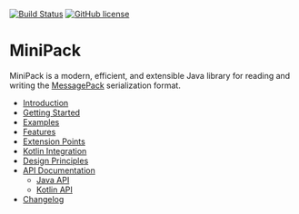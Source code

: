 [![Build Status](https://img.shields.io/github/actions/workflow/status/translatenix/minipack/run-dev-build)](https://github.com/translatenix/minipack/actions/workflows/run-dev-build.yml)
[![GitHub license](https://img.shields.io/github/license/translatenix/minipack)](https://github.com/translatenix/minipack/blob/main/LICENSE.txt)
# MiniPack

MiniPack is a modern, efficient, and extensible Java library 
for reading and writing the [MessagePack](https://msgpack.org/) serialization format.

* [Introduction](https://translatenix.github.io/minipack/)
* [Getting Started](https://translatenix.github.io/minipack/getting-started/)
* [Examples](https://translatenix.github.io/minipack/examples/)
* [Features](https://translatenix.github.io/minipack/features/)
* [Extension Points](https://translatenix.github.io/minipack/extension-points/)
* [Kotlin Integration](https://translatenix.github.io/minipack/kotlin-integration/)
* [Design Principles](https://translatenix.github.io/minipack/design-principles/)
* [API Documentation](https://translatenix.github.io/minipack/api-documentation/)
  * [Java API](https://translatenix.github.io/minipack/javadoc/)
  * [Kotlin API](https://translatenix.github.io/minipack/kdoc/)
* [Changelog](https://translatenix.github.io/minipack/change-log/)